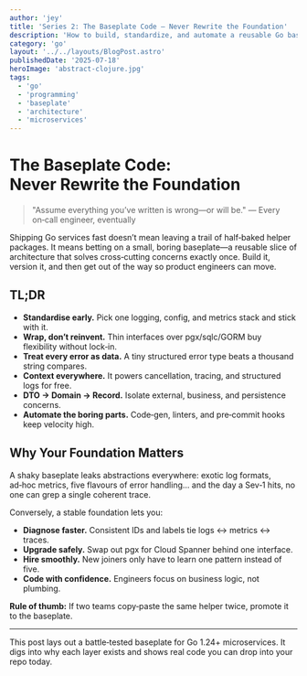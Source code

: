 ```yaml
---
author: 'jey'
title: 'Series 2: The Baseplate Code — Never Rewrite the Foundation'
description: 'How to build, standardize, and automate a reusable Go baseplate for fast, reliable services.'
category: 'go'
layout: '../../layouts/BlogPost.astro'
publishedDate: '2025-07-18'
heroImage: 'abstract-clojure.jpg'
tags:
  - 'go'
  - 'programming'
  - 'baseplate'
  - 'architecture'
  - 'microservices'
---
```


# The Baseplate Code: Never Rewrite the Foundation

> "Assume everything you’ve written is wrong—or will be." — Every on‑call engineer, eventually

Shipping Go services fast doesn’t mean leaving a trail of half‑baked helper packages. It means betting on a small, boring baseplate—a reusable slice of architecture that solves cross‑cutting concerns exactly once. Build it, version it, and then get out of the way so product engineers can move.

## TL;DR
- **Standardise early.** Pick one logging, config, and metrics stack and stick with it.
- **Wrap, don’t reinvent.** Thin interfaces over pgx/sqlc/GORM buy flexibility without lock‑in.
- **Treat every error as data.** A tiny structured error type beats a thousand string compares.
- **Context everywhere.** It powers cancellation, tracing, and structured logs for free.
- **DTO → Domain → Record.** Isolate external, business, and persistence concerns.
- **Automate the boring parts.** Code‑gen, linters, and pre‑commit hooks keep velocity high.

## Why Your Foundation Matters

A shaky baseplate leaks abstractions everywhere: exotic log formats, ad‑hoc metrics, five flavours of error handling… and the day a Sev‑1 hits, no one can grep a single coherent trace.

Conversely, a stable foundation lets you:
- **Diagnose faster.** Consistent IDs and labels tie logs ↔ metrics ↔ traces.
- **Upgrade safely.** Swap out pgx for Cloud Spanner behind one interface.
- **Hire smoothly.** New joiners only have to learn one pattern instead of five.
- **Code with confidence.** Engineers focus on business logic, not plumbing.

**Rule of thumb:** If two teams copy‑paste the same helper twice, promote it to the baseplate.

---

This post lays out a battle‑tested baseplate for Go 1.24+ microservices. It digs into why each layer exists and shows real code you can drop into your repo today.
